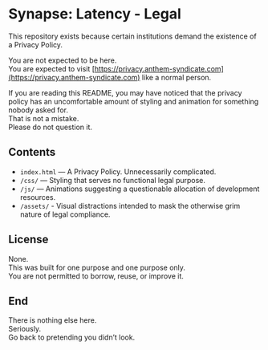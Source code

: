 # Synapse: Latency - Legal

This repository exists because certain institutions demand the existence of a Privacy Policy.

You are not expected to be here.  
You are expected to visit [https://privacy.anthem-syndicate.com](https://privacy.anthem-syndicate.com) like a normal person.

If you are reading this README, you may have noticed that the privacy policy has an uncomfortable amount of styling and animation for something nobody asked for.  
That is not a mistake.  
Please do not question it.

## Contents

- `index.html` — A Privacy Policy. Unnecessarily complicated.
- `/css/` — Styling that serves no functional legal purpose.
- `/js/` — Animations suggesting a questionable allocation of development resources.
- `/assets/` - Visual distractions intended to mask the otherwise grim nature of legal compliance.

## License

None.  
This was built for one purpose and one purpose only.  
You are not permitted to borrow, reuse, or improve it.

## End

There is nothing else here.  
Seriously.  
Go back to pretending you didn’t look.
